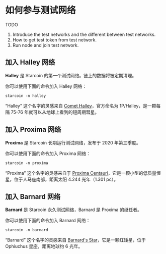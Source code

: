 # 如何参与测试网络

TODO
1. Introduce the test networks and the different between test networks.
2. How to get test token from test network.
3. Run node and join test network.

## 加入 Halley 网络

**Halley** 是 Starcoin 的第一个测试网络。链上的数据将被定期清理。

你可以使用下面的命令加入 Halley 网络：

```shell
starcoin -n halley
```

“Halley” 这个名字的灵感来自 [Comet Halley](https://en.wikipedia.org/wiki/Halley%27s_Comet)，官方命名为 1P/Halley，是一颗每隔 75-76 年就可以从地球上看到的短周期彗星。


## 加入 Proxima 网络

**Proxima** 是 Starcoin 长期运行测试网络，发布于 2020 年第三季度。

你可以使用下面的命令加入 Proxima 网络：

```shell
starcoin -n proxima
```

“Proxima” 这个名字的灵感来自于 [Proxima Centauri](https://en.wikipedia.org/wiki/Proxima_Centauri)，它是一颗小型的低质量恒星，位于人马座南部，距离太阳 4.244 光年（1.301 pc）。


## 加入 Barnard 网络

**Barnard** 是 Starcoin 永久测试网络，Barnard 是 Proxima 的继任者。

你可以使用下面的命令加入 Barnard 网络：

```shell
starcoin -n barnard
```

“Barnard” 这个名字的灵感来自 [Barnard's Star](https://en.wikipedia.org/wiki/Barnard%27s_Star)，它是一颗红矮星，位于 Ophiuchus 星座，距离地球约 6 光年。
